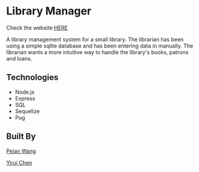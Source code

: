 # Library Manager

Check the website [HERE](https://bootcamp-project-2.herokuapp.com/)

A library management system for a small library. The librarian has been using a simple sqlite database and has been entering data in manually. The librarian wants a more intuitive way to handle the library's books, patrons and loans.

## Technologies

* Node.js
* Express
* SQL
* Sequelize
* Pug

## Built By
[Peian Wang](https://github.com/mangopeian)

[Yirui Chen](https://github.com/yiruic)








